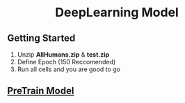 <br />
<p align="center">   
  <h1 align="center">DeepLearning Model</h1>
</p>

## Getting Started
1. Unzip **AllHumans.zip** & **test.zip** 
2. Define Epoch (150 Reccomended)
3. Run all cells and you are good to go 

## [PreTrain Model](https://github.com/Waytoaniket/HumanGenerator/blob/main/Flask%20Server/HumanGeneratorModel.h5)